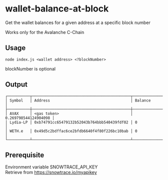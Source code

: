 # wallet-balance-at-block

Get the wallet balances for a given address at a specific block number

Works only for the Avalanche C-Chain

## Usage
```text
node index.js <wallet address> <?blockNumber>
```
blockNumber is optional

## Output
```text
┌──────────┬────────────────────────────────────────────┬──────────────────────┐
│ Symbol   │ Address                                    │ Balance              │
├──────────┼────────────────────────────────────────────┼──────────────────────┤
│ AVAX     │ <gas token>                                │ 0.269798544124904098 │
│ Lydia-LP │ 0xb74791cc65479132b52043b764bbb540439fdf02 │ 0                    │
│ WETH.e   │ 0x49d5c2bdffac6ce2bfdb6640f4f80f226bc10bab │ 0                    │
└──────────┴────────────────────────────────────────────┴──────────────────────┘
```

## Prerequisite
Environment variable SNOWTRACE_API_KEY  
Retrieve from https://snowtrace.io/myapikey
